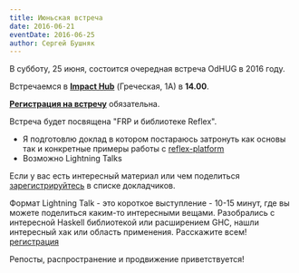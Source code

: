 ```yaml
---
title: Июньская встреча
date: 2016-06-21
eventDate: 2016-06-25
author: Сергей Бушняк
---
```


В субботу, 25 июня, состоится очередная встреча OdHUG в 2016 году.

Встречаемся в [**Impact Hub**](http://impacthub.odessa.ua/) (Греческая, 1A) в **14.00**.

[**Регистрация на встречу**](https://docs.google.com/forms/d/1U9EvJpN6k8N6Cf5wMWlNWlQpuuYUfqlMVzdxQcdKYzA/viewform) обязательна.

Встреча будет посвящена "FRP и библиотеке Reflex". 

- Я подготовлю доклад в котором постараюсь затронуть как основы так и конкретные примеры работы с [reflex-platform](https://github.com/reflex-frp/reflex-platform)
- Возможно Lightning Talks 

Если у вас есть интересный материал или чем поделиться [зарегистрируйтесь](https://docs.google.com/forms/d/1DiEZEN8DvoTXlFsn71dxZ1oDk-Fe0AyCzYGXYM8WgZs/viewform?usp=send_form) в списке докладчиков.

Формат Lightning Talk - это короткое выступление - 10-15 минут, где вы можете поделиться каким-то интересными вещами. Разобрались с интересной Haskell библиотекой или расширением GHC, нашли интересный хак или область применения. Расскажите всем! [регистрация](https://docs.google.com/forms/d/1DiEZEN8DvoTXlFsn71dxZ1oDk-Fe0AyCzYGXYM8WgZs/viewform?usp=send_form)

Репосты, распространение и продвижение приветствуется!


